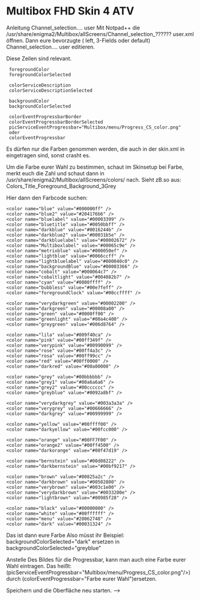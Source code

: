 # Multibox FHD Skin 4 ATV
Anleitung Channel_selection.... user
  Mit Notpad++ die /usr/share/enigma2/Multibox/allScreens/Channel_selection_?????? user.xml öffnen.
  Dann eure bevorzugte ( left, 3-Fields oder default) Channel_selection.... user editieren.
  
  Diese Zeilen sind relevant.
	 
	 foregroundColor
	 foregroundColorSelected

	 colorServiceDescription
	 colorServiceDescriptionSelected 
	 
	 backgroundColor
	 backgroundColorSelected

	 colorEventProgressbarBorder 
	 colorEventProgressbarBorderSelected
	 picServiceEventProgressbar="Multibox/menu/Progress_CS_color.png"
	 oder 
	 colorEventProgressbar
	 
  Es dürfen nur die Farben genommen werden, die auch in der skin.xml 
  in <colors> eingetragen sind, sonst crasht es.
  
  Um die Farbe eurer Wahl zu bestimmen, schaut im Skinsetup bei Farbe,
  merkt euch die Zahl und schaut dann in /usr/share/enigma2/Multibox/allScreens/colors/
  nach.
  Sieht zB.so aus:     Colors_Title_Foreground_Background_3Grey 
	                   <colors>
	                   <color name="Line" value="#0092a8bf" />
                       </colors>
					   
 Hier dann den Farbcode suchen:
 
    <color name="blue" value="#000000ff" />
    <color name="blue2" value="#204176b6" />
    <color name="bluelabel" value="#00003399" />
    <color name="bluetitle" value="#0050bbff" />
	<color name="darkblue" value="#0016244b" />
    <color name="darkblue2" value="#00031b5e" />
    <color name="darkbluelabel" value="#00002672" />
	<color name="Multiboxlabel" value="#00065c9e" />
	<color name="metrixblue" value="#000050ef" />
    <color name="lightblue" value="#0066ccff" />
    <color name="lightbluelabel" value="#000040c0" />
    <color name="backgroundBlue" value="#00003366" />
    <color name="cobalt" value="#000064c7" />
	<color name="cobaltlight" value="#004082b7" />
    <color name="cyan" value="#0000ffff" />
	<color name="bubbless" value="#00e7feff" />
	<color name="foregroundClock" value="#00ccffff" />
	
	<color name="verydarkgreen" value="#00002200" />
	<color name="darkgreen" value="#00008a00" />
    <color name="green" value="#0000ff00" />
    <color name="greenlight" value="#00a4c400" />
	<color name="greygreen" value="#006d8764" />
	
	<color name="lila" value="#009f40ca" />
    <color name="pink" value="#00ff349f" />
	<color name="verypink" value="#00990099" />
	<color name="rose" value="#00ff4a3c" />
	<color name="rosa" value="#00ff99cc" />
    <color name="red" value="#00ff0000" />
    <color name="darkred" value="#00a00000" />
	
    <color name="grey" value="#00bbbbbb" />
    <color name="grey1" value="#00a6a6a6" />
    <color name="grey2" value="#00cccccc" />
	<color name="greyblue" value="#0092a8bf" />

    <color name="verydarkgrey" value="#003a3a3a" />
    <color name="verygrey" value="#00666666" />
    <color name="darkgrey" value="#00999999" />

    <color name="yellow" value="#00ffff00" />
	<color name="darkyellow" value="#00fcc000" />
	
    <color name="orange" value="#00FF7F00" />
	<color name="orange2" value="#00ff4500" />
	<color name="darkorange" value="#00f47d19" />
	
	<color name="bernstein" value="#00d08222" />
	<color name="darkbernstein" value="#00bf9217" />
	
	<color name="brown" value="#00825a2c" />
    <color name="darkbrown" value="#00502800" />
	<color name="verybrown" value="#003c1e00" />
	<color name="verydarkbrown" value="#0033200e" />
	<color name="lightbrown" value="#00985f28" />
	
    <color name="black" value="#00000000" />
	<color name="white" value="#00ffffff" />
	<color name="menu" value="#20062748" />
    <color name="dark" value="#00031324" />
	
 Das ist dann eure Farbe <color name="greyblue" value="#0092a8bf" />
 Also müsst ihr 
 Beispiel: backgroundColorSelected="dark" ersetzen in backgroundColorSelected="greyblue"
  
  Anstelle Des Bildes für die Progressbar, kann man auch eine Farbe eurer Wahl eintragen.
  Das heißt: (picServiceEventProgressbar="Multibox/menu/Progress_CS_color.png"/>)
  durch (colorEventProgressbar="Farbe eurer Wahl")ersetzen.
  
  Speichern und die Oberfläche neu starten. -->
